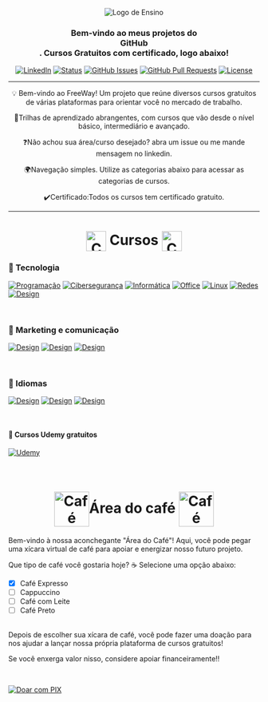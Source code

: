 <p align="center">
 <img src="" alt="Logo de Ensino"></a>
</p>

<h3 align="center">Bem-vindo ao meus projetos do <br>GitHub</br>. Cursos Gratuitos com certificado, logo abaixo!</h3>

<div align="center">

  [![LinkedIn](https://img.shields.io/badge/LinkedIn-Connect-blue.svg?style=social&logo=linkedin)](https://www.linkedin.com/in/marcus-erick-874bba268/)
  [![Status](https://img.shields.io/badge/status-ativo-success.svg)]()
  [![GitHub Issues](https://img.shields.io/github/issues/marcustechs/free-way.svg)](https://github.com/MarcusTechs/Free-way)
  [![GitHub Pull Requests](https://img.shields.io/github/issues-pr/marcustechs/free-way.svg)](https://github.com/MarcusTechs/Free-way)
  [![License](https://img.shields.io/badge/licença-MIT-blue.svg)](http://creativecommons.org/publicdomain/zero/1.0/)

<!--   <a href="https://www.producthunt.com/posts/the-documentation-compendium?utm_source=badge-top-post-badge&utm_medium=badge&utm_souce=badge-the-documentation-compendium" target="_blank"><img src="https://api.producthunt.com/widgets/embed-image/v1/top-post-badge.svg?post_id=157965&theme=dark&period=daily" alt="The Documentation Compendium - Beautiful README templates that people want to read. | Product Hunt Embed" style="width: 250px; height: 54px;" width="250px" height="54px" /></a> -->

</div>

---

<p align = "center">💡 Bem-vindo ao FreeWay! Um projeto que reúne diversos cursos gratuitos de várias plataformas para orientar você no mercado de trabalho.</p>
<p align = "center">💼Trilhas de aprendizado abrangentes, com cursos que vão desde o nível básico, intermediário e avançado.</p>
<p align = "center">❓Não achou sua área/curso desejado? abra um issue ou me mande mensagem no linkedin.</p>
<p align = "center">🌍Navegação simples. Utilize as categorias abaixo para acessar as categorias de cursos.</p>
<p align = "center">✔️Certificado:Todos os cursos tem certificado gratuito.</p>

---

<h1 align="center">
  <img src="https://github.com/MarcusTechs/Free-way/assets/138902771/c8286843-644d-4da5-b939-a9102e187bb4" alt="Café" width="40px" style="vertical-align: middle;"> Cursos
  <img src="https://github.com/MarcusTechs/Free-way/assets/138902771/c8286843-644d-4da5-b939-a9102e187bb4" alt="Café" width="40px" style="vertical-align: middle;">
</h1>


### 🔹 Tecnologia

[![Programação](https://img.shields.io/badge/Programa%C3%A7%C3%A3o-black?style=for-the-badge&logo=scala)](https://github.com/MarcusTechs/Free-way/blob/main/Programa%C3%A7%C3%A3o.md)
[![Cibersegurança](https://img.shields.io/badge/Ciberseguran%C3%A7a-black?style=for-the-badge&logo=Kalilinux)](https://github.com/MarcusTechs/Free-way/blob/main/Cibersegurança.md)
[![Informática](https://img.shields.io/badge/informatica-black?style=for-the-badge&logo=windows)](https://github.com/MarcusTechs/Free-way/blob/main/Informatica.md)
[![Office](https://img.shields.io/badge/Office-black?style=for-the-badge&logo=microsoftoffice)](https://github.com/MarcusTechs/Free-way/blob/main/Office.md)
[![Linux](https://img.shields.io/badge/Linux%20(Em%20Breve)-black?style=for-the-badge&logo=Linux)](https://github.com/MarcusTechs/Free-way/blob/main/Linux.md)
[![Redes](https://img.shields.io/badge/Redes-black?style=for-the-badge&logo=Cloudflare)](https://github.com/MarcusTechs/Free-way/blob/main/Redes.md)
[![Design](https://img.shields.io/badge/Design-black?style=for-the-badge&logo=adobePhotoshop)](https://github.com/MarcusTechs/Free-way/blob/main/Design.md)

<br>

### 🔸 Marketing e comunicação

[![Design](https://img.shields.io/badge/Marketing%20Digital-darkblue?style=for-the-badge&logo=blogger)](https://github.com/MarcusTechs/Free-way/blob/main/Marketing.md)
[![Design](https://img.shields.io/badge/Orat%C3%B3ria-darkblue?style=for-the-badge&logo=wechat)](https://github.com/MarcusTechs/Free-way/blob/main/Oratoria.md)
[![Design](https://img.shields.io/badge/Midias%20Sociais%20(Em%20Breve)-darkblue?style=for-the-badge&logo=instagram)](https://github.com/MarcusTechs/Free-way/blob/main/MidiasSociais.md)

<br>

### 🔹 Idiomas

[![Design](https://img.shields.io/badge/Ingl%C3%AAs-610B5E?style=for-the-badge&logo=ghost)](https://github.com/MarcusTechs/Free-way/blob/main/Ingles.md)
[![Design](https://img.shields.io/badge/Italiano%20(Em%20Breve)-610B5E?style=for-the-badge&logo=ghost&logoColor=red)](https://github.com/MarcusTechs/Free-way/blob/main/Italiano.md)
[![Design](https://img.shields.io/badge/Espanhol%20(Em%20Breve)-610B5E?style=for-the-badge&logo=ghost&logoColor=yellow)](https://github.com/MarcusTechs/Free-way/blob/main/Espanhol.md)

<br>

#### 🔸 Cursos Udemy gratuitos

[![Udemy](https://img.shields.io/badge/Udemy-black?style=for-the-badge&logo=udemy&logoColor=white&color=purple)](https://github.com/MarcusTechs/Free-way/blob/main/Udemy.md)


<br>

<h1 align="center">
  <img src="https://github.com/MarcusTechs/Free-way/assets/138902771/58d597a0-e1a0-4028-a501-a63648b9152e" alt="Café" width="70px" style="vertical-align: middle;">Área do café
  <img src="https://github.com/MarcusTechs/Free-way/assets/138902771/58d597a0-e1a0-4028-a501-a63648b9152e" alt="Café" width="70px" style="vertical-align: middle;">
</h1>


Bem-vindo à nossa aconchegante "Área do Café"! Aqui, você pode pegar uma xícara virtual de café para apoiar e energizar nosso futuro projeto.

Que tipo de café você gostaria hoje? ☕ Selecione uma opção abaixo:

- [X] Café Expresso
- [ ] Cappuccino
- [ ] Café com Leite
- [ ] Café Preto
<br>
Depois de escolher sua xícara de café, você pode fazer uma doação para nos ajudar a lançar nossa própria plataforma de cursos gratuitos!

Se você enxerga valor nisso, considere apoiar financeiramente!!

<br>

[![Doar com PIX](https://img.shields.io/badge/Doar%20com-PIX-purple.svg?style=for-the-badge)](https://nubank.com.br/pagar/ps11e/TtQvCJcSXP)

